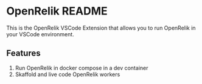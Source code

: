 # OpenRelik README

This is the OpenRelik VSCode Extension that allows you to run OpenRelik in your VSCode environment.

## Features

1. Run OpenRelik in docker compose in a dev container
2. Skaffold and live code OpenRelik workers 